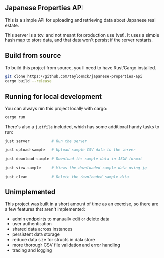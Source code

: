 ## Japanese Properties API

This is a simple API for uploading and retrieving data about Japanese real estate.

This server is a toy, and not meant for production use (yet).
It uses a simple hash map to store data, and that data won't persist if the server restarts.

## Build from source

To build this project from source, you'll need to have Rust/Cargo installed.

```sh
git clone https://github.com/taylormck/japanese-properties-api
cargo build --release
```

## Running for local development

You can always run this project locally with cargo:

```sh
cargo run
```

There's also a `justfile` included, which has some additional handy tasks to run:

```sh
just server          # Run the server

just upload-sample   # Upload sample CSV data to the server

just download-sample # Download the sample data in JSON format

just view-sample     # Views the downloaded sample data using jq

just clean           # Delete the downloaded sample data
```

## Unimplemented

This project was built in a short amount of time as an exercise,
so there are a few features that aren't implemented:

- admin endpoints to manually edit or delete data
- user authentication
- shared data across instances
- persistent data storage
- reduce data size for structs in data store
- more thorough CSV file validation and error handling
- tracing and logging
